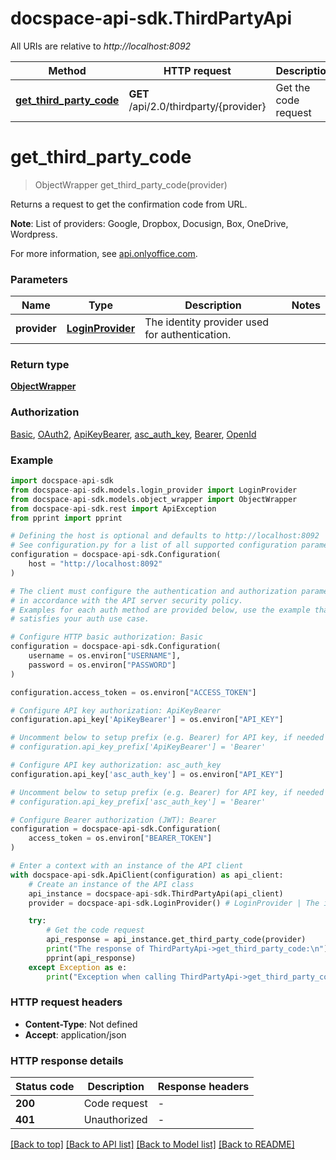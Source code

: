 # docspace-api-sdk.ThirdPartyApi

All URIs are relative to *http://localhost:8092*

Method | HTTP request | Description
------------- | ------------- | -------------
[**get_third_party_code**](#get_third_party_code) | **GET** /api/2.0/thirdparty/{provider} | Get the code request


# **get_third_party_code**
> ObjectWrapper get_third_party_code(provider)

Returns a request to get the confirmation code from URL.

 **Note**: List of providers: Google, Dropbox, Docusign, Box, OneDrive, Wordpress.

For more information, see [api.onlyoffice.com]().

### Parameters


Name | Type | Description  | Notes
------------- | ------------- | ------------- | -------------
 **provider** | [**LoginProvider**](.md)| The identity provider used for authentication. | 

### Return type

[**ObjectWrapper**](ObjectWrapper.md)

### Authorization

[Basic](../README.md#Basic), [OAuth2](../README.md#OAuth2), [ApiKeyBearer](../README.md#ApiKeyBearer), [asc_auth_key](../README.md#asc_auth_key), [Bearer](../README.md#Bearer), [OpenId](../README.md#OpenId)

### Example


```python
import docspace-api-sdk
from docspace-api-sdk.models.login_provider import LoginProvider
from docspace-api-sdk.models.object_wrapper import ObjectWrapper
from docspace-api-sdk.rest import ApiException
from pprint import pprint

# Defining the host is optional and defaults to http://localhost:8092
# See configuration.py for a list of all supported configuration parameters.
configuration = docspace-api-sdk.Configuration(
    host = "http://localhost:8092"
)

# The client must configure the authentication and authorization parameters
# in accordance with the API server security policy.
# Examples for each auth method are provided below, use the example that
# satisfies your auth use case.

# Configure HTTP basic authorization: Basic
configuration = docspace-api-sdk.Configuration(
    username = os.environ["USERNAME"],
    password = os.environ["PASSWORD"]
)

configuration.access_token = os.environ["ACCESS_TOKEN"]

# Configure API key authorization: ApiKeyBearer
configuration.api_key['ApiKeyBearer'] = os.environ["API_KEY"]

# Uncomment below to setup prefix (e.g. Bearer) for API key, if needed
# configuration.api_key_prefix['ApiKeyBearer'] = 'Bearer'

# Configure API key authorization: asc_auth_key
configuration.api_key['asc_auth_key'] = os.environ["API_KEY"]

# Uncomment below to setup prefix (e.g. Bearer) for API key, if needed
# configuration.api_key_prefix['asc_auth_key'] = 'Bearer'

# Configure Bearer authorization (JWT): Bearer
configuration = docspace-api-sdk.Configuration(
    access_token = os.environ["BEARER_TOKEN"]
)

# Enter a context with an instance of the API client
with docspace-api-sdk.ApiClient(configuration) as api_client:
    # Create an instance of the API class
    api_instance = docspace-api-sdk.ThirdPartyApi(api_client)
    provider = docspace-api-sdk.LoginProvider() # LoginProvider | The identity provider used for authentication.

    try:
        # Get the code request
        api_response = api_instance.get_third_party_code(provider)
        print("The response of ThirdPartyApi->get_third_party_code:\n")
        pprint(api_response)
    except Exception as e:
        print("Exception when calling ThirdPartyApi->get_third_party_code: %s\n" % e)
```



### HTTP request headers

 - **Content-Type**: Not defined
 - **Accept**: application/json


### HTTP response details

| Status code | Description | Response headers |
|-------------|-------------|------------------|
**200** | Code request |  -  |
**401** | Unauthorized |  -  |

[[Back to top]](#) [[Back to API list]](../README.md#documentation-for-api-endpoints) [[Back to Model list]](../README.md#documentation-for-models) [[Back to README]](../README.md)

